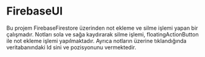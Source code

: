 # FirebaseUI
Bu projem FirebaseFirestore üzerinden not ekleme ve silme işlemi yapan bir çalışmadır. Notları sola ve sağa kaydırarak silme işlemi, floatingActionButton ile not ekleme işlemi yapılmaktadır. Ayrıca notların üzerine tıklandığında veritabanındaki Id sini ve pozisyonunu vermektedir.
